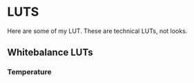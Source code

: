 # LUTS
Here are some of my LUT. These are technical LUTs, not looks.

## Whitebalance LUTs
 ### Temperature
 
